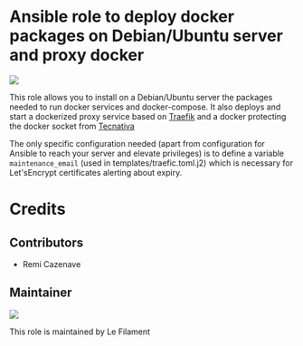 # Ansible role to deploy docker packages on Debian/Ubuntu server and proxy docker

[![](https://img.shields.io/badge/licence-AGPL--3-blue.svg)](http://www.gnu.org/licenses/agpl "License: AGPL-3")

This role allows you to install on a Debian/Ubuntu server the packages needed to run docker services and docker-compose.
It also deploys and start a dockerized proxy service based on [Traefik](https://github.com/containous/traefik) and a docker protecting the docker socket from [Tecnativa](https://github.com/Tecnativa/docker-socket-proxy)

The only specific configuration needed (apart from configuration for Ansible to reach your server and elevate privileges) is to define a variable `maintenance_email` (used in templates/traefic.toml.j2) which is necessary for Let'sEncrypt certificates alerting about expiry.

# Credits

## Contributors

- Remi Cazenave <remi-filament>

## Maintainer

[![](https://le-filament.com/img/logo-lefilament.png)](https://le-filament.com "Le Filament")

This role is maintained by Le Filament

